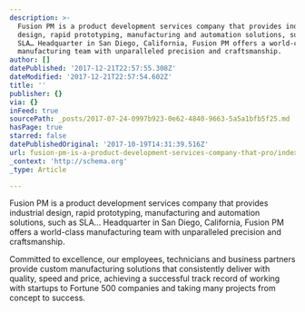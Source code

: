 ```yaml
---
description: >-
  Fusion PM is a product development services company that provides industrial
  design, rapid prototyping, manufacturing and automation solutions, such as
  SLA… Headquarter in San Diego, California, Fusion PM offers a world-class
  manufacturing team with unparalleled precision and craftsmanship.
author: []
datePublished: '2017-12-21T22:57:55.308Z'
dateModified: '2017-12-21T22:57:54.602Z'
title: ''
publisher: {}
via: {}
inFeed: true
sourcePath: _posts/2017-07-24-0997b923-0e62-4840-9663-5a5a1bfb5f25.md
hasPage: true
starred: false
datePublishedOriginal: '2017-10-19T14:31:39.516Z'
url: fusion-pm-is-a-product-development-services-company-that-pro/index.html
_context: 'http://schema.org'
_type: Article

---
```

Fusion PM is a product development services company that provides industrial design, rapid prototyping, manufacturing and automation solutions, such as SLA... Headquarter in San Diego, California, Fusion PM offers a world-class manufacturing team with unparalleled precision and craftsmanship.

Committed to excellence, our employees, technicians and business partners provide custom manufacturing solutions that consistently deliver with quality, speed and price, achieving a successful track record of working with startups to Fortune 500 companies and taking many projects from concept to success.